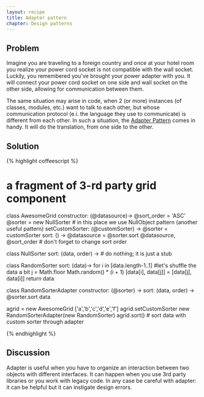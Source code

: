 ```yaml
---
layout: recipe
title: Adapter pattern
chapter: Design patterns
---
```

## Problem

Imagine you are traveling to a foreign country and once at your hotel room you realize your power cord socket is not compatible with the wall socket.
Luckily, you remembered you've brought your power adapter with you.
It will connect your power cord socket on one side and wall socket on the other side, allowing for communication between them.

The same situation may arise in code, when 2 (or more) instances (of classes, modules, etc.) want to talk to each other, but whose communication protocol (e.i. the language they use to communicate) is different from each other.
In such a situation, the [Adapter Pattern](//en.wikipedia.org/wiki/Adapter_pattern) comes in handy. It will do the translation, from one side to the other.

## Solution

{% highlight coffeescript %}
# a fragment of 3-rd party grid component
class AwesomeGrid
	constructor: (@datasource)->
		@sort_order = 'ASC' 
		@sorter = new NullSorter # in this place we use NullObject pattern (another useful pattern)
	setCustomSorter: (@customSorter) ->
		@sorter = customSorter
	sort: () ->
		@datasource = @sorter.sort @datasource, @sort_order
		# don't forget to change sort order


class NullSorter
	sort: (data, order) -> # do nothing; it is just a stub
	
class RandomSorter
	sort: (data)->
		for i in [data.length-1..1] #let's shuffle the data a bit
    			j = Math.floor Math.random() * (i + 1)
    			[data[i], data[j]] = [data[j], data[i]]
		return data

class RandomSorterAdapter
	constructor: (@sorter) ->
	sort: (data, order) ->
		@sorter.sort data

agrid = new AwesomeGrid ['a','b','c','d','e','f']
agrid.setCustomSorter new RandomSorterAdapter(new RandomSorter)
agrid.sort() # sort data with custom sorter through adapter

{% endhighlight %}

## Discussion

Adapter is useful when you have to organize an interaction between two objects with different interfaces. It can happen when you use 3rd party libraries  or you work with legacy code. 
In any case be careful with adapter: it can be helpful but it can instigate design errors. 
